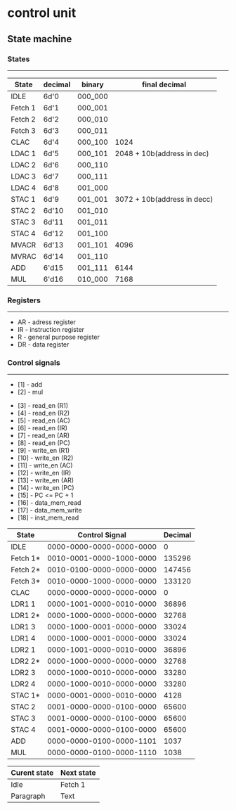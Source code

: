 
# control unit 

## State machine
<!-- 
* The state machine will be in the idle state till the **start logic is high**
* On start logic <= 1 (high) state machine will go to the next state ***fetch 1*** 
* The state machine will come to idle state when the conditions are met
*  -->

### States 
---

|State      | decimal   | binary    |   final decimal             |   
|-----------|-----------|-----------|-------                      |
|IDLE       |6d'0       |000_000    |                             |
|Fetch 1    |6d'1       |000_001    |                             |
|Fetch 2    |6d'2       |000_010    |                             |
|Fetch 3    |6d'3       |000_011    ||
|CLAC       |6d'4       |000_100    | 1024|
|LDAC  1    |6d'5       |000_101    | 2048 + 10b(address in dec)|
|LDAC  2    |6d'6       |000_110    ||
|LDAC  3    |6d'7       |000_111    ||
|LDAC  4    |6d'8       |001_000    ||
|STAC  1    |6d'9       |001_001    | 3072 + 10b(address in decc)|
|STAC  2    |6d'10      |001_010    ||
|STAC  3    |6d'11      |001_011    ||
|STAC  4    |6d'12      |001_100    ||
|MVACR      |6d'13      |001_101    | 4096|
|MVRAC      |6d'14      |001_110    ||
|ADD        |6'd15      |001_111    | 6144|
|MUL        |6'd16      |010_000    | 7168|
### Registers
---
* AR - adress register
* IR - instruction register
* R  - general purpose register
* DR - data register 


### Control signals
---
* [1]  - add
* [2]  - mul
<!-- !for bus read -->
* [3]  - read_en (R1)
* [4]  - read_en (R2)  <!--??hardwired -->
* [5]  - read_en (AC)
* [6]  - read_en (IR)
* [7]  - read_en (AR)
* [8]  - read_en (PC) 
  <!-- !for bus write -->      
* [9]  - write_en (R1)
* [10] - write_en (R2)
* [11] - write_en (AC)
* [12] - write_en (IR)
* [13] - write_en (AR)
* [14] - write_en (PC)
* [15] - PC <= PC + 1
* [16] - data_mem_read
* [17] - data_mem_write
* [18] - inst_mem_read



|State      |Control Signal          |Decimal |
|---        |---                     |---     |
|IDLE       |0000-0000-0000-0000-0000|0       |     
|Fetch 1*   |0010-0001-0000-1000-0000|135296  |     
|Fetch 2*   |0010-0100-0000-0000-0000|147456  |     
|Fetch 3*   |0010-0000-1000-0000-0000|133120  |     
|CLAC       |0000-0000-0000-0000-0000|0       |     
|LDR1  1    |0000-1001-0000-0010-0000|36896   |     
|LDR1  2*   |0000-1000-0000-0000-0000|32768   |
|LDR1  3    |0000-1000-0001-0000-0000|33024   |
|LDR1  4    |0000-1000-0001-0000-0000|33024   |     
|LDR2  1    |0000-1001-0000-0010-0000|36896   |     
|LDR2  2*   |0000-1000-0000-0000-0000|32768   |
|LDR2  3    |0000-1000-0010-0000-0000|33280   |
|LDR2  4    |0000-1000-0010-0000-0000|33280   |     
|STAC  1*   |0000-0001-0000-0010-0000|4128    |     
|STAC  2    |0001-0000-0000-0100-0000|65600   |     
|STAC  3    |0001-0000-0000-0100-0000|65600   |     
|STAC  4    |0001-0000-0000-0100-0000|65600   |     
|ADD        |0000-0000-0100-0000-1101|1037    |     
|MUL        |0000-0000-0100-0000-1110|1038    |     


|Curent state        | Next state  | 
| -----------        | ----------- |
| Idle               | Fetch 1     |
| Paragraph          | Text        | -->